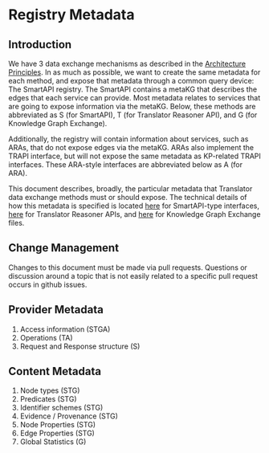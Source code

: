# Registry Metadata

## Introduction

We have 3 data exchange mechanisms as described in the [Architecture Principles](README.md).  In as much as possible, we want to create the same metadata for each method, and expose that metadata through a common query device: The SmartAPI registry.   The SmartAPI contains a metaKG that describes the edges that each service can provide.   Most metadata relates to services that are going to expose information via the metaKG.  Below, these methods are abbreviated as S (for SmartAPI), T (for Translator Reasoner API), and G (for Knowledge Graph Exchange).  

Additionally, the registry will contain information about services, such as ARAs, that do not expose edges via the metaKG.  ARAs also implement the TRAPI interface, but will not expose the same metadata as KP-related TRAPI interfaces.  These ARA-style interfaces are abbreviated below as A (for ARA).

This document describes, broadly, the particular metadata that Translator data exchange methods must or should expose. The technical details of how this metadata is specified is located [here](https://github.com/NCATSTranslator/translator_extensions) for SmartAPI-type interfaces, [here](https://github.com/NCATSTranslator/ReasonerAPI) for Translator Reasoner APIs, and [here](https://github.com/biolink/kgx) for Knowledge Graph Exchange files.  

## Change Management

Changes to this document must be made via pull requests.   Questions or discussion around a topic that is not easily related to a specific pull request occurs in github issues.

## Provider Metadata

1. Access information (STGA) 
1. Operations (TA)
1. Request and Response structure (S)

## Content Metadata

1. Node types (STG)
1. Predicates (STG)
1. Identifier schemes (STG)
1. Evidence / Provenance (STG)
1. Node Properties (STG)
1. Edge Properties (STG)
1. Global Statistics (G)

